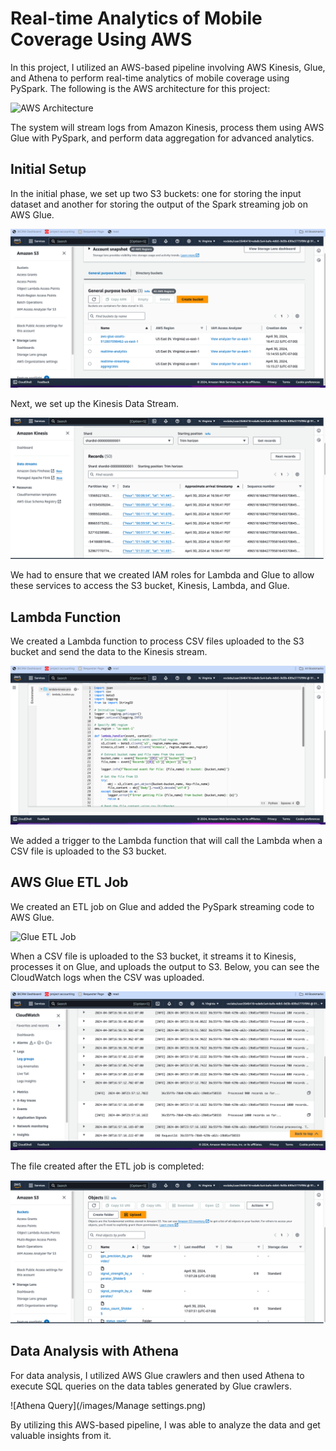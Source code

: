 # Real-time Analytics of Mobile Coverage Using AWS

In this project, I utilized an AWS-based pipeline involving AWS Kinesis, Glue, and Athena to perform real-time analytics of mobile coverage using PySpark. The following is the AWS architecture for this project:

![AWS Architecture](/images/aws-architecture.png)

The system will stream logs from Amazon Kinesis, process them using AWS Glue with PySpark, and perform data aggregation for advanced analytics.

## Initial Setup

In the initial phase, we set up two S3 buckets: one for storing the input dataset and another for storing the output of the Spark streaming job on AWS Glue.

![S3 Buckets](/images/s3.png)

Next, we set up the Kinesis Data Stream.

![Kinesis Data Stream](/images/kinesis-data-viewer.png)

We had to ensure that we created IAM roles for Lambda and Glue to allow these services to access the S3 bucket, Kinesis, Lambda, and Glue.

## Lambda Function

We created a Lambda function to process CSV files uploaded to the S3 bucket and send the data to the Kinesis stream.

![Lambda Function](/images/lambda.png)

We added a trigger to the Lambda function that will call the Lambda when a CSV file is uploaded to the S3 bucket.

## AWS Glue ETL Job

We created an ETL job on Glue and added the PySpark streaming code to AWS Glue.

![Glue ETL Job](/images/glue-etl-job.png)

When a CSV file is uploaded to the S3 bucket, it streams it to Kinesis, processes it on Glue, and uploads the output to S3. Below, you can see the CloudWatch logs when the CSV was uploaded.

![CloudWatch Logs](/images/lambda-cloudwatch.png)

The file created after the ETL job is completed:

![Output File](/images/after_etl.png)

## Data Analysis with Athena

For data analysis, I utilized AWS Glue crawlers and then used Athena to execute SQL queries on the data tables generated by Glue crawlers.

![Athena Query](/images/Manage settings.png)

By utilizing this AWS-based pipeline, I was able to analyze the data and get valuable insights from it.